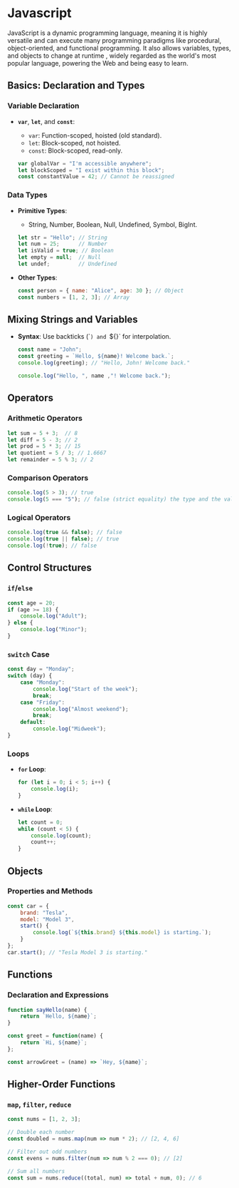 # Javascript 
JavaScript is a dynamic programming language, meaning it is highly versatile and can execute many programming paradigms like procedural, object-oriented, and functional programming. It also allows variables, types, and objects to change at runtime , widely regarded as the world's most popular language, powering the Web and being easy to learn.

## Basics: Declaration and Types

### Variable Declaration
- **`var`**, **`let`**, and **`const`**:
  - `var`: Function-scoped, hoisted (old standard).
  - `let`: Block-scoped, not hoisted.
  - `const`: Block-scoped, read-only.

  ```javascript
  var globalVar = "I'm accessible anywhere";
  let blockScoped = "I exist within this block";
  const constantValue = 42; // Cannot be reassigned
  ```



### Data Types
- **Primitive Types**:
  - String, Number, Boolean, Null, Undefined, Symbol, BigInt.
  ```javascript
  let str = "Hello"; // String
  let num = 25;      // Number
  let isValid = true; // Boolean
  let empty = null;  // Null
  let undef;         // Undefined
  ```

- **Other Types**:
  ```javascript
  const person = { name: "Alice", age: 30 }; // Object
  const numbers = [1, 2, 3]; // Array
  ```


##  Mixing Strings and Variables
- **Syntax**: Use backticks (\``) and `${}` for interpolation.
  ```javascript
  const name = "John";
  const greeting = `Hello, ${name}! Welcome back.`;
  console.log(greeting); // "Hello, John! Welcome back."
  ```

  ```javascript
  console.log("Hello, ", name ,"! Welcome back.");
  ```



## Operators

### Arithmetic Operators
```javascript
let sum = 5 + 3;  // 8
let diff = 5 - 3; // 2
let prod = 5 * 3; // 15
let quotient = 5 / 3; // 1.6667
let remainder = 5 % 3; // 2
```

### Comparison Operators
```javascript
console.log(5 > 3); // true
console.log(5 === "5"); // false (strict equality) the type and the value
```

### Logical Operators
```javascript
console.log(true && false); // false
console.log(true || false); // true
console.log(!true); // false
```



## Control Structures

### `if`/`else`
```javascript
const age = 20;
if (age >= 18) {
    console.log("Adult");
} else {
    console.log("Minor");
}
```

### `switch` Case
```javascript
const day = "Monday";
switch (day) {
    case "Monday":
        console.log("Start of the week");
        break;
    case "Friday":
        console.log("Almost weekend");
        break;
    default:
        console.log("Midweek");
}
```

### Loops
- **`for` Loop**:
  ```javascript
  for (let i = 0; i < 5; i++) {
      console.log(i);
  }
  ```
- **`while` Loop**:
  ```javascript
  let count = 0;
  while (count < 5) {
      console.log(count);
      count++;
  }
  ```



## Objects

### Properties and Methods
```javascript
const car = {
    brand: "Tesla",
    model: "Model 3",
    start() {
        console.log(`${this.brand} ${this.model} is starting.`);
    }
};
car.start(); // "Tesla Model 3 is starting."
```



## Functions

### Declaration and Expressions
```javascript
function sayHello(name) {
    return `Hello, ${name}`;
}

const greet = function(name) {
    return `Hi, ${name}`;
};

const arrowGreet = (name) => `Hey, ${name}`;
```



## Higher-Order Functions

### `map`, `filter`, `reduce`
```javascript
const nums = [1, 2, 3];

// Double each number
const doubled = nums.map(num => num * 2); // [2, 4, 6]

// Filter out odd numbers
const evens = nums.filter(num => num % 2 === 0); // [2]

// Sum all numbers
const sum = nums.reduce((total, num) => total + num, 0); // 6
```

